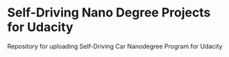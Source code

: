 # Self-Driving Nano Degree Projects for Udacity
Repository for uploading Self-Driving Car Nanodegree Program for Udacity

